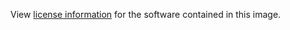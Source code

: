 View [license information](https://www.apache.org/licenses/LICENSE-2.0) for the software contained in this image.
